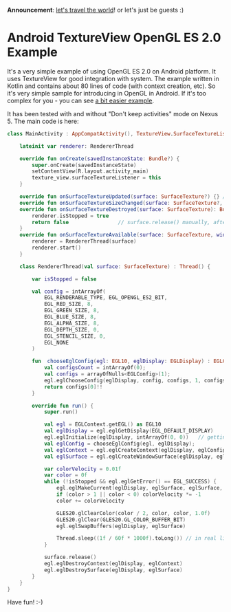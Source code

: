 **Announcement**: [let's travel the world](https://github.com/egslava/edittext-mask/issues/65)! or let's just be guests :)

# Android TextureView OpenGL ES 2.0 Example
It's a very simple example of using OpenGL ES 2.0 on Android platform. It uses TextureView for good integration with 
system. The example written in Kotlin and contains about 80 lines of code (with context creation, etc). So it's very 
simple sample for introducing in OpenGL in Android. If it's too complex for you - you can see [a bit easier example](https://github.com/egslava/example-android-opengl-textureview-easy).

It has been tested with and without "Don't keep activities" mode on Nexus 5.  The main code is here:
```Kotlin
class MainActivity : AppCompatActivity(), TextureView.SurfaceTextureListener {

    lateinit var renderer: RendererThread

    override fun onCreate(savedInstanceState: Bundle?) {
        super.onCreate(savedInstanceState)
        setContentView(R.layout.activity_main)
        texture_view.surfaceTextureListener = this
    }

    override fun onSurfaceTextureUpdated(surface: SurfaceTexture?) {} // called every time when swapBuffers is called
    override fun onSurfaceTextureSizeChanged(surface: SurfaceTexture?, width: Int, height: Int) {}
    override fun onSurfaceTextureDestroyed(surface: SurfaceTexture): Boolean{
        renderer.isStopped = true
        return false                // surface.release() manually, after the last render
    }
    override fun onSurfaceTextureAvailable(surface: SurfaceTexture, width: Int, height: Int) {
        renderer = RendererThread(surface)
        renderer.start()
    }

    class RendererThread(val surface: SurfaceTexture) : Thread() {

        var isStopped = false

        val config = intArrayOf(
            EGL_RENDERABLE_TYPE, EGL_OPENGL_ES2_BIT,
            EGL_RED_SIZE, 8,
            EGL_GREEN_SIZE, 8,
            EGL_BLUE_SIZE, 8,
            EGL_ALPHA_SIZE, 8,
            EGL_DEPTH_SIZE, 0,
            EGL_STENCIL_SIZE, 0,
            EGL_NONE
        )

        fun  chooseEglConfig(egl: EGL10, eglDisplay: EGLDisplay) : EGLConfig {
            val configsCount = intArrayOf(0);
            val configs = arrayOfNulls<EGLConfig>(1);
            egl.eglChooseConfig(eglDisplay, config, configs, 1, configsCount)
            return configs[0]!!
        }

        override fun run() {
            super.run()

            val egl = EGLContext.getEGL() as EGL10
            val eglDisplay = egl.eglGetDisplay(EGL_DEFAULT_DISPLAY)
            egl.eglInitialize(eglDisplay, intArrayOf(0, 0))   // getting OpenGL ES 2
            val eglConfig = chooseEglConfig(egl, eglDisplay);
            val eglContext = egl.eglCreateContext(eglDisplay, eglConfig, EGL_NO_CONTEXT, intArrayOf(EGL_CONTEXT_CLIENT_VERSION, 2, EGL_NONE));
            val eglSurface = egl.eglCreateWindowSurface(eglDisplay, eglConfig, surface, null)

            var colorVelocity = 0.01f
            var color = 0f
            while (!isStopped && egl.eglGetError() == EGL_SUCCESS) {
                egl.eglMakeCurrent(eglDisplay, eglSurface, eglSurface, eglContext)
                if (color > 1 || color < 0) colorVelocity *= -1
                color += colorVelocity

                GLES20.glClearColor(color / 2, color, color, 1.0f)
                GLES20.glClear(GLES20.GL_COLOR_BUFFER_BIT)
                egl.eglSwapBuffers(eglDisplay, eglSurface)

                Thread.sleep((1f / 60f * 1000f).toLong()) // in real life this sleep is more complicated
            }

            surface.release()
            egl.eglDestroyContext(eglDisplay, eglContext)
            egl.eglDestroySurface(eglDisplay, eglSurface)
        }
    }
}
```
Have fun! :-)
